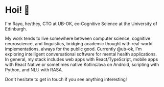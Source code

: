 # Hoi! 👋

I'm Rayo, he/they, CTO at UB-OK, ex-Cognitive Science at the University of Edinburgh.

My work tends to live somewhere between computer science, cognitive neuroscience, and linguistics, bridging academic thought with real-world implementations, always for the public good. Currently @ub-ok, I'm exploring intelligent conversational software for mental health applications. In general, my stack includes web apps with React/TypeScript, mobile apps with React Native or sometimes native Kotlin/Java on Android, scripting with Python, and NLU with RASA. 

Don't hesitate to get in touch if you see anything interesting!
